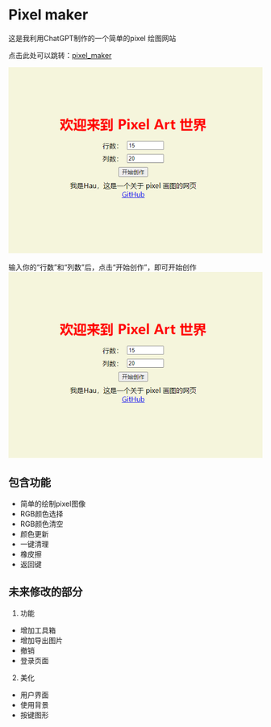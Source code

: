 # Pixel maker
这是我利用ChatGPT制作的一个简单的pixel 绘图网站

点击此处可以跳转：[pixel_maker](https://hauuhang.github.io/pixel_maker/)

![主页图片](https://github.com/HauUhang/pixel_maker/blob/main/%E4%B8%BB%E9%A1%B5.png?raw=true)

输入你的“行数”和“列数”后，点击“开始创作”，即可开始创作
![内容](https://github.com/HauUhang/pixel_maker/blob/main/%E4%B8%BB%E9%A1%B5.png?raw=true)

## 包含功能
- 简单的绘制pixel图像
- RGB颜色选择
- RGB颜色清空
- 颜色更新
- 一键清理
- 橡皮擦
- 返回键

## 未来修改的部分
1. 功能
- 增加工具箱
- 增加导出图片
- 撤销
- 登录页面
2. 美化
- 用户界面
- 使用背景
- 按键图形
